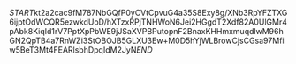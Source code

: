 $START$kt2a2cac9fM787NbGQfP0yOVtCpvuG4a35S8Exy8g/XNb3RpYFZTXG6ijptOdWCQR5ezwkdUoD/hXTzxRPjTNHWoN6Jei2HGgdT2Xdf82A0UlGMr4pAbk8KiqId1rV7PptXpPbWE9jJSaXVPBPutopnF2BnaxKHHmxmuqdlwM96hGN2QpTB4a7RnWZi3StOBOJB5GLXU3Ew+M0D5hYjWLBrowCjsCGsa97Mfiw5BeT3Mt4FEARlsbhDpqIdM2JyN$END$